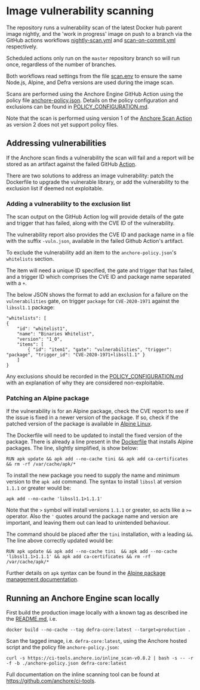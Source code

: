 
#  Image vulnerability scanning

The repository runs a vulnerability scan of the latest Docker hub parent image nightly, and the 'work in progress' image on push to a branch via the GitHub actions workflows [nightly-scan.yml](.github/workflows/nightly-scan.yml) and [scan-on-commit.yml](.github/workflows/scan-on-commit.yml) respectively.

Scheduled actions only run on the `master` repository branch so will run once, regardless of the number of branches.

Both workflows read settings from the file [scan.env](scan.env) to ensure the same Node.js, Alpine, and Defra versions are used during the image scan.

Scans are performed using the Anchore Engine GitHub Action using the policy file [anchore-policy.json](anchore-policy.json).
Details on the policy configuration and exclusions can be found in [POLICY_CONFIGURATION.md](POLICY_CONFIGURATION.md).

Note that the scan is performed using version 1 of the [Anchore Scan Action](https://github.com/anchore/scan-action/tree/version1) as version 2 does not yet support policy files.

## Addressing vulnerabilities

If the Anchore scan finds a vulnerability the scan will fail and a report will be stored as an artifact against the failed GitHub [Action](https://https://github.com/DEFRA/defra-docker-dotnetcore/actions).

There are two solutions to address an image vulnerability: patch the Dockerfile to upgrade the vulnerable library, or add the vulnerability to the exclusion list if deemed not exploitable.

### Adding a vulnerability to the exclusion list

The scan output on the GitHub Action log will provide details of the gate and trigger that has failed, along with the CVE ID of the vulnerability.

The vulnerability report also provides the CVE ID and package name in a file with the suffix `-vuln.json`, available in the failed Github Action's artifact.

To exclude the vulnerability add an item to the `anchore-policy.json`'s `whitelists` section.

The item will need a unique ID specified, the gate and trigger that has failed, and a trigger ID which comprises the CVE ID and package name separated with a `+`.

The below JSON shows the format to add an exclusion for a failure on the `vulnerabilities` gate, on trigger `package` for `CVE-2020-1971` against the `libssl1.1` package:

```
"whitelists": [
{
    "id": "whitelist1",
    "name": "Binaries Whitelist",
    "version": "1_0",
    "items": [
        { "id": "item1", "gate": "vulnerabilities", "trigger": "package", "trigger_id": "CVE-2020-1971+libssl1.1" }
    ]
}
```

Any exclusions should be recorded in the [POLICY_CONFIGURATION.md](POLICY_CONFIGURATION.md) with an explanation of why they are considered non-exploitable.

### Patching an Alpine package

If the vulnerability is for an Alpine package, check the CVE report to see if the issue is fixed in a newer version of the package. If so, check if the patched version of the package is available in [Alpine Linux](https://pkgs.alpinelinux.org/packages).

The Dockerfile will need to be updated to install the fixed version of the package.
There is already a line present in the [Dockerfile](./Dockerfile) that installs Alpine packages. The line, slightly simplified, is show below:

```
RUN apk update && apk add --no-cache tini && apk add ca-certificates && rm -rf /var/cache/apk/*
``` 

To install the new package you need to supply the name and minimum version to the `apk add` command. The syntax to install `libssl` at version `1.1.1` or greater would be:

```
apk add --no-cache 'libssl1.1>1.1.1'
```

Note that the `>` symbol will install versions `1.1.1` or greater, so acts like a `>=` operator. Also the `'` quotes around the package name and version are important, and leaving them out can lead to unintended behaviour.

The command should be placed after the `tini` installation, with a leading `&&`. The line above correctly updated would be:
```
RUN apk update && apk add --no-cache tini  && apk add --no-cache 'libssl1.1>1.1.1' && apk add ca-certificates && rm -rf /var/cache/apk/*
```

Further details on `apk` syntax can be found in the [Alpine package management documentation](https://wiki.alpinelinux.org/wiki/Alpine_Linux_package_management).

## Running an Anchore Engine scan locally

First build the production image locally with a known tag as described ine the [README.md](README.md), i.e.
```
docker build --no-cache --tag defra-core:latest --target=production .
```

Scan the tagged image, i.e. `defra-core:latest`, using the Anchore hosted script and the policy file `anchore-policy.json`:
```
curl -s https://ci-tools.anchore.io/inline_scan-v0.8.2 | bash -s -- -r -f -b ./anchore-policy.json defra-core:latest
```

Full documentation on the inline scanning tool can be found at https://github.com/anchore/ci-tools.
